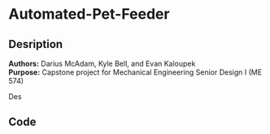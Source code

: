 # Automated-Pet-Feeder

## Desription
**Authors:** Darius McAdam, Kyle Bell, and Evan Kaloupek  
**Purpose:** Capstone project for Mechanical Engineering Senior Design I (ME 574)

Des

## Code
